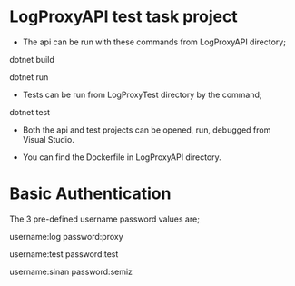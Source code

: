 # LogProxyAPI test task project

- The api can be run with these commands from LogProxyAPI directory;

dotnet build

dotnet run


- Tests can be run from LogProxyTest directory by the command;

dotnet test

- Both the api and test projects can be opened, run, debugged from Visual Studio.

- You can find the Dockerfile in LogProxyAPI directory.


# Basic Authentication
The 3 pre-defined username password values are;

username:log password:proxy

username:test password:test

username:sinan password:semiz
